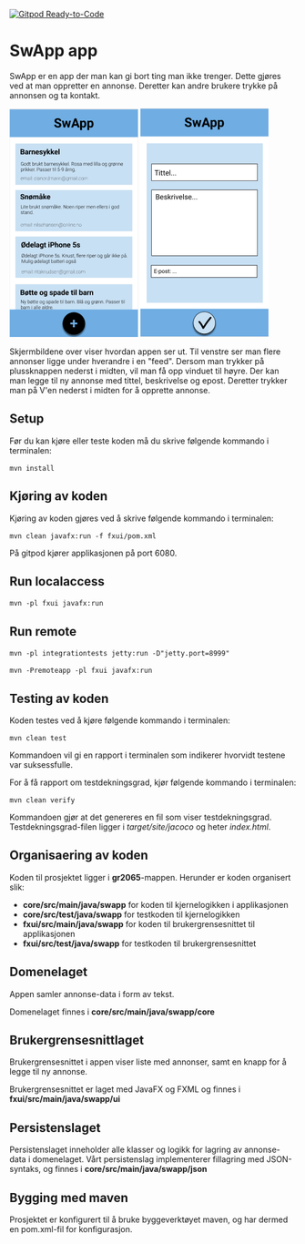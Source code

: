 [![Gitpod Ready-to-Code](https://img.shields.io/badge/Gitpod-Ready--to--Code-blue?logo=gitpod)](https://gitpod.idi.ntnu.no/#https://gitlab.stud.idi.ntnu.no/it1901/groups-2020/gr2065/gr2065) 

# SwApp app 
 
SwApp er en app der man kan gi bort ting man ikke trenger. Dette gjøres ved at man oppretter en annonse. Deretter kan andre brukere trykke på annonsen og ta kontakt. 

![](images/SwApp_feed.png)
![](images/SwApp_add.png)

Skjermbildene over viser hvordan appen ser ut. Til venstre ser man 
flere annonser ligge under hverandre i en "feed". Dersom man trykker 
på plussknappen nederst i midten, vil man få opp vinduet til høyre. 
Der kan man legge til ny annonse med tittel, beskrivelse og epost. 
Deretter trykker man på V'en nederst i midten for å opprette annonse. 

## Setup
Før du kan kjøre eller teste koden må du skrive følgende kommando i terminalen:
```
mvn install
```

## Kjøring av koden

Kjøring av koden gjøres ved å skrive følgende kommando i terminalen:
```
mvn clean javafx:run -f fxui/pom.xml
```
På gitpod kjører applikasjonen på port 6080.

## Run localaccess
```
mvn -pl fxui javafx:run
```

## Run remote
```
mvn -pl integrationtests jetty:run -D"jetty.port=8999"
```

```
mvn -Premoteapp -pl fxui javafx:run
```

## Testing av koden
Koden testes ved å kjøre følgende kommando i terminalen:
```
mvn clean test
```
Kommandoen vil gi en rapport i terminalen som indikerer hvorvidt testene var suksessfulle. 

For å få rapport om testdekningsgrad, kjør følgende kommando i terminalen:
```
mvn clean verify
```
Kommandoen gjør at det genereres en fil som viser testdekningsgrad. Testdekningsgrad-filen ligger i *target/site/jacoco* og heter *index.html*.

## Organisaering av koden 

Koden til prosjektet ligger i **gr2065**-mappen. Herunder er koden organisert slik:
- **core/src/main/java/swapp** for koden til kjernelogikken i applikasjonen
- **core/src/test/java/swapp** for testkoden til kjernelogikken
- **fxui/src/main/java/swapp** for koden til brukergrensesnittet til applikasjonen
- **fxui/src/test/java/swapp** for testkoden til brukergrensesnittet
 
## Domenelaget 
Appen samler annonse-data i form av tekst. 

Domenelaget finnes i **core/src/main/java/swapp/core**
 
## Brukergrensesnittlaget 
Brukergrensesnittet i appen viser liste med annonser, samt en knapp for å legge til ny annonse. 

Brukergrensesnittet er laget med JavaFX og FXML og finnes i **fxui/src/main/java/swapp/ui**

## Persistenslaget 
Persistenslaget inneholder alle klasser og logikk for lagring av annonse-data i domenelaget. Vårt persistenslag implementerer fillagring med JSON-syntaks, og finnes i **core/src/main/java/swapp/json**

## Bygging med maven 
Prosjektet er konfigurert til å bruke byggeverktøyet maven, og har dermed en pom.xml-fil for konfigurasjon. 
